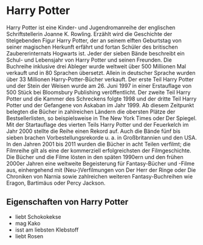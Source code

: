 # Harry Potter
Harry Potter ist eine Kinder- und Jugendromanreihe der englischen Schriftstellerin Joanne K. Rowling. Erzählt wird die Geschichte der titelgebenden Figur Harry Potter, der an seinem elften Geburtstag von seiner magischen Herkunft erfährt und fortan Schüler des britischen Zaubererinternats Hogwarts ist. Jeder der sieben Bände beschreibt ein Schul- und Lebensjahr von Harry Potter und seinen Freunden. Die Buchreihe inklusive drei Ableger wurde weltweit über 500 Millionen Mal verkauft und in 80 Sprachen übersetzt. Allein in deutscher Sprache wurden über 33 Millionen Harry-Potter-Bücher verkauft. Der erste Teil Harry Potter und der Stein der Weisen wurde am 26. Juni 1997 in einer Erstauflage von 500 Stück bei Bloomsbury Publishing veröffentlicht. Der zweite Teil Harry Potter und die Kammer des Schreckens folgte 1998 und der dritte Teil Harry Potter und der Gefangene von Askaban im Jahr 1999. Ab diesem Zeitpunkt belegten die Bücher in zahlreichen Ländern die obersten Plätze der Bestsellerlisten, so beispielsweise in The New York Times oder Der Spiegel. Mit der Startauflage des vierten Teils Harry Potter und der Feuerkelch im Jahr 2000 stellte die Reihe einen Rekord auf. Auch die Bände fünf bis sieben brachen Vorbestellungsrekorde u. a. in Großbritannien und den USA. In den Jahren 2001 bis 2011 wurden die Bücher in acht Teilen verfilmt; die Filmreihe gilt als eine der kommerziell erfolgreichsten der Filmgeschichte. Die Bücher und die Filme lösten in den späten 1990ern und den frühen 2000er Jahren eine weltweite Begeisterung für Fantasy-Bücher und -Filme aus, einhergehend mit (Neu-)Verfilmungen von Der Herr der Ringe oder Die Chroniken von Narnia sowie zahlreichen weiteren Fantasy-Buchreihen wie Eragon, Bartimäus oder Percy Jackson.
## Eigenschaften von Harry Potter
* liebt Schokokekse
* mag Kako
* isst am liebsten Klebstoff
* liebt Rosen 